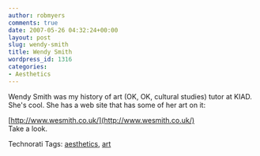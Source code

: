 ```yaml
---
author: robmyers
comments: true
date: 2007-05-26 04:32:24+00:00
layout: post
slug: wendy-smith
title: Wendy Smith
wordpress_id: 1316
categories:
- Aesthetics
---
```


Wendy Smith was my history of art (OK, OK, cultural studies) tutor at KIAD. She's cool. She has a web site that has some of her art on it:  
  
[http://www.wesmith.co.uk/](http://www.wesmith.co.uk/)  
Take a look.  
  


Technorati Tags: [aesthetics](http://www.technorati.com/tag/aesthetics), [art](http://www.technorati.com/tag/art)

  


